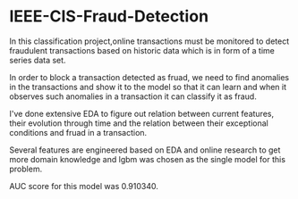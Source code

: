 # IEEE-CIS-Fraud-Detection

In this classification project,online transactions must be monitored to detect fraudulent transactions based on historic data which is in form of a time series data set.

In order to block a transaction detected as fruad, we need to find anomalies in the transactions and show it to the model so that it can learn and when it observes such anomalies in a transaction it can classify it as fraud.

I've done extensive EDA to figure out relation between current features, their evolution through time and the relation between their exceptional conditions and fruad in a transaction.

Several features are engineered based on EDA and online research to get more domain knowledge and lgbm was chosen as the single model for this problem.

AUC score for this model was 0.910340.
